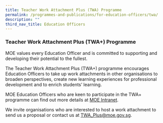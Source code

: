 ```yaml
---
title: Teacher Work Attachment Plus (TWA) Programme
permalink: /programmes-and-publications/for-education-officers/twa/
description: ""
third_nav_title: Education Officers
---
```



### Teacher Work Attachment Plus (TWA+) Programme 

MOE values every Education Officer and is committed to supporting and developing their potential to the fullest.

The Teacher Work Attachment Plus (TWA+) programme encourages Education Officers to take up work attachments in other organisations to broaden perspectives, create new learning experiences for professional development and to enrich students’ learning.

MOE Education Officers who are keen to participate in the TWA+ programme can find out more details at [MOE Intranet](https://intranet.moe.gov.sg/academy/TWA/Pages/TWA.aspx)[](http://intranet.moe.gov.sg/academy/TWA/Pages/TWA.aspx).

We invite organisations who are interested to host a work attachment to send us a proposal or contact us at [TWA\_Plus@moe.gov.sg](mailto:TWA_Plus@moe.gov.sg).